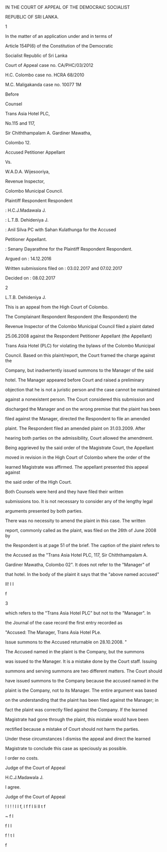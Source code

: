 IN THE COURT OF APPEAL OF THE DEMOCRAIC SOCIALIST

REPUBLIC OF SRI LANKA.

1

In the matter of an application under and in terms of

Article 154P(6) of the Constitution of the Democratic

Socialist Republic of Sri Lanka

Court of Appeal case no. CA/PHC/03/2012

H.C. Colombo case no. HCRA 68/2010

M.C. Maligakanda case no. 10077 1M

Before

Counsel

Trans Asia Hotel PLC,

No.115 and 117,

Sir Chiththampalam A. Gardiner Mawatha,

Colombo 12.

Accused Petitioner Appellant

Vs.

W.A.D.A. Wijesooriya,

Revenue Inspector,

Colombo Municipal Council.

Plaintiff Respondent Respondent

: H.C.J.Madawala J.

: L.T.B. Dehideniya J.

: Anil Silva PC with Sahan Kulathunga for the Accused

Petitioner Appellant.

: Senany Dayarathne for the Plaintiff Respondent Respondent.

Argued on : 14.12.2016

Written submissions filed on : 03.02.2017 and 07.02.2017

Decided on : 08.02.2017

2

L.T.B. Dehideniya J.

This is an appeal from the High Court of Colombo.

The Complainant Respondent Respondent (the Respondent) the

Revenue Inspector of the Colombo Municipal Council filed a plaint dated

25.06.2008 against the Respondent Petitioner Appellant (the Appellant)

Trans Asia Hotel (PLC) for violating the bylaws of the Colombo Municipal

Council. Based on this plaint/report, the Court framed the charge against the

Company, but inadvertently issued summons to the Manager of the said

hotel. The Manager appeared before Court and raised a preliminary

objection that he is not a juristic person and the case cannot be maintained

against a nonexistent person. The Court considered this submission and

discharged the Manager and on the wrong premise that the plaint has been

filed against the Manager, directed the Respondent to file an amended

plaint. The Respondent filed an amended plaint on 31.03.2009. After

hearing both parties on the admissibility, Court allowed the amendment.

Being aggrieved by the said order of the Magistrate Court, the Appellant

moved in revision in the High Court of Colombo where the order of the

learned Magistrate was affirmed. The appellant presented this appeal against

the said order of the High Court.

Both Counsels were herd and they have filed their written

submissions too. It is not necessary to consider any of the lengthy legal

arguments presented by both parties.

There was no necessity to amend the plaint in this case. The written

report, commonly called as the plaint, was filed on the 26th of June 2008 by

the Respondent is at page 51 of the brief. The caption of the plaint refers to

the Accused as the "Trans Asia Hotel PLC, 117, Sir Chiththampalam A.

Gardiner Mawatha, Colombo 02". It does not refer to the "Manager" of

that hotel. In the body of the plaint it says that the "above named accused"

II! I I

f

3

which refers to the "Trans Asia Hotel PLC" but not to the "Manager". In

the Journal of the case record the first entry recorded as

"Accused: The Manager, Trans Asia Hotel PLe.

Issue summons to the Accused returnable on 28.10.2008. "

The Accused named in the plaint is the Company, but the summons

was issued to the Manager. It is a mistake done by the Court staff. Issuing

summons and serving summons are two different matters. The Court should

have issued summons to the Company because the accused named in the

plaint is the Company, not to its Manager. The entire argument was based

on the understanding that the plaint has been filed against the Manager; in

fact the plaint was correctly filed against the Company. If the learned

Magistrate had gone through the plaint, this mistake would have been

rectified because a mistake of Court should not harm the parties.

Under these circumstances I dismiss the appeal and direct the learned

Magistrate to conclude this case as speciously as possible.

I order no costs.

Judge of the Court of Appeal

H.C.J.Madawala J.

I agree.

Judge of the Court of Appeal

! I ! ! I I f, I f f I Ii II t f

~ f I

f I I

f ! t I

f